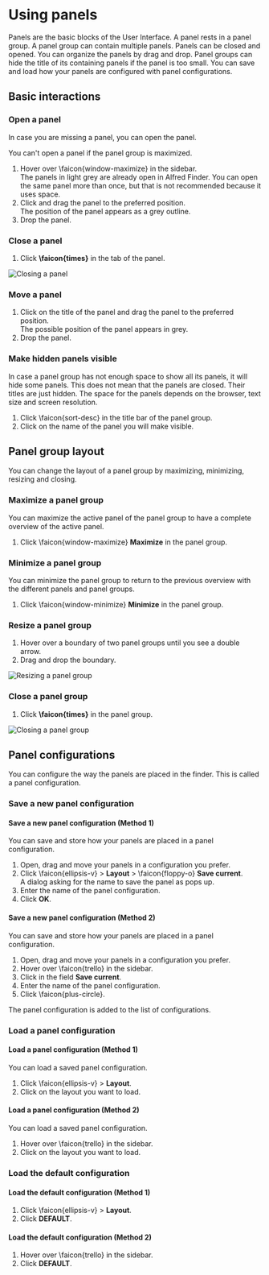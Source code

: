 # Using panels
Panels are the basic blocks of the User Interface. A panel rests in a panel group. A panel group can contain multiple panels. Panels can be closed and opened. You can organize the panels by drag and drop. Panel groups can hide the title of its containing panels if the panel is too small. You can save and load how your panels are configured with panel configurations.

## Basic interactions

### Open a panel

In case you are missing a panel, you can open the panel.

You can't open a panel if the panel group is maximized.

1. Hover over \faicon{window-maximize} in the sidebar. \
   The panels in light grey are already open in Alfred Finder. You can open the same panel more than once, but that is not recommended because it uses space.
2. Click and drag the panel to the preferred position. \
   The position of the panel appears as a grey outline.
3. Drop the panel.

### Close a panel

1. Click **\faicon{times}** in the tab of the panel.

![Closing a panel](images/panels/close_panel.png)

### Move a panel

1. Click on the title of the panel and drag the panel to the preferred position. \
   The possible position of the panel appears in grey.
2. Drop the panel.


### Make hidden panels visible

In case a panel group has not enough space to show all its panels, it will hide some panels. This does not mean that the panels are closed. Their titles are just hidden. The space for the panels depends on the browser, text size and screen resolution.

1. Click \faicon{sort-desc} in the title bar of the panel group.
2. Click on the name of the panel you will make visible.

## Panel group layout

You can change the layout of a panel group by maximizing, minimizing, resizing and closing.

### Maximize a panel group

You can maximize the active panel of the panel group to have a complete overview of the active panel.

1. Click \faicon{window-maximize} **Maximize** in the panel group.

### Minimize a panel group

You can minimize the panel group to return to the previous overview with the different panels and panel groups.

1. Click \faicon{window-minimize} **Minimize** in the panel group.

### Resize a panel group

1. Hover over a boundary of two panel groups until you see a double arrow.
2. Drag and drop the boundary.

![Resizing a panel group](images/panels/resize_panelgroup.png)

### Close a panel group

1. Click **\faicon{times}** in the panel group.

![Closing a panel group](images/panels/close_panelgroup.png)

## Panel configurations

You can configure the way the panels are placed in the finder. This is called a panel configuration.

### Save a new panel configuration

#### Save a new panel configuration (Method 1)

You can save and store how your panels are placed in a panel configuration.

1. Open, drag and move your panels in a configuration you prefer.
2. Click \faicon{ellipsis-v} > **Layout** > \faicon{floppy-o} **Save current**. \
   A dialog asking for the name to save the panel as pops up.
3. Enter the name of the panel configuration.
4. Click **OK**.


#### Save a new panel configuration (Method 2)

You can save and store how your panels are placed in a panel configuration.

1. Open, drag and move your panels in a configuration you prefer.
1. Hover over \faicon{trello} in the sidebar.
1. Click in the field **Save current**.
1. Enter the name of the panel configuration.
1. Click \faicon{plus-circle}.

The panel configuration is added to the list of configurations.

### Load a panel configuration

#### Load a panel configuration (Method 1)

You can load a saved panel configuration.

1. Click \faicon{ellipsis-v} > **Layout**.
2. Click on the layout you want to load.

#### Load a panel configuration (Method 2)

You can load a saved panel configuration.

1. Hover over \faicon{trello} in the sidebar.
2. Click on the layout you want to load.

### Load the default configuration

#### Load the default configuration (Method 1)

1. Click \faicon{ellipsis-v} > **Layout**.
2. Click **DEFAULT**.

#### Load the default configuration (Method 2)

1. Hover over \faicon{trello} in the sidebar.
2. Click **DEFAULT**.
